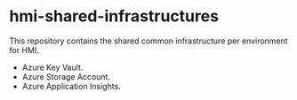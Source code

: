 # hmi-shared-infrastructures

This repository contains the shared common infrastructure per environment for HMI.

- Azure Key Vault.
- Azure Storage Account.
- Azure Application Insights.